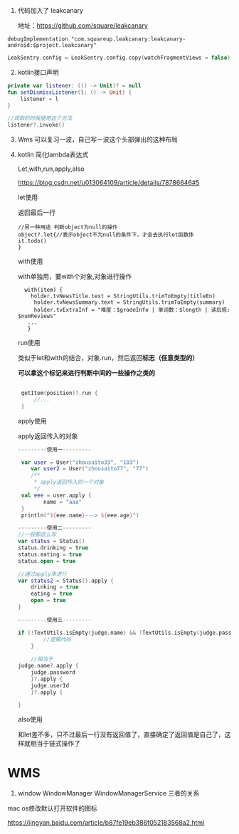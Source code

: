 

1. 代码加入了 leakcanary

   地址：https://github.com/square/leakcanary

```
debugImplementation "com.squareup.leakcanary:leakcanary-android:$project.leakcanary"
```

```kotlin
LeakSentry.config = LeakSentry.config.copy(watchFragmentViews = false)
```

2.  kotlin接口声明

   ```kotlin
   private var listener: (() -> Unit)? = null
   fun setDismissListener(l: () -> Unit) {
       listener = l
   }
   
   //调取的时候使用这个方法
   listener?.invoke()
   ```



3. Wms 可以复习一波，自己写一波这个头部弹出的这种布局



4. kotlin 简化lambda表达式

   Let,with,run,apply,also

    https://blog.csdn.net/u013064109/article/details/78786646#5

   let使用  

   返回最后一行

   ```
   //另一种用途 判断object为null的操作
   object?.let{//表示object不为null的条件下，才会去执行let函数体
   it.todo()
   }
   ```

   

   with使用

   with单独用，要with个对象,对象进行操作

         with(item)	{
           holder.tvNewsTitle.text = StringUtils.trimToEmpty(titleEn)
            holder.tvNewsSummary.text = StringUtils.trimToEmpty(summary)
            holder.tvExtraInf = "难度：$gradeInfo | 单词数：$length | 读后感: $numReviews"
          ... 
          }

   

   run使用

   类似于let和with的结合，对象.run，然后返回**标志（任意类型的）**

   **可以拿这个标记来进行判断中间的一些操作之类的**

   ```kotlin
    
    getItem(position)?.run {
    	//...
    }
   ```

   

   apply使用 

   apply返回传入的对象

   ```kotlin
   ---------使用一---------
   
    var user = User("zhousaito33", "103")
       var user2 = User("zhousaito77", "77")
       /**
        * apply返回传入的一个对象
        */
    val eee = user.apply {
           name = "aaa"
    }
    println("${eee.name}---> ${eee.age}")
   
   ---------使用二---------
   //一般都这么写
   var status = Status()
   status.drinking = true
   status.eating = true
   status.open = true
   
   //通过apply来进行
   var status2 = Status().apply { 
       drinking = true
       eating = true
       open = true
   }
   
   ---------使用三---------
   
   if (!TextUtils.isEmpty(judge.name) && !TextUtils.isEmpty(judge.password) && TextUtils.isEmpty("cc")) {
           //逻辑代码
       }
       
       //相当于
   judge.name?.apply { 
       judge.password
       }?.apply { 
       judge.userId
       }?.apply { 
   
   }
   
   ```

   

   also使用

   和let差不多，只不过最后一行没有返回值了，直接确定了返回值是自己了，这样就相当于链式操作了

# WMS

1. window  WindowManager WindowManagerService 三者的关系

   

   











mac os修改默认打开软件的图标

https://jingyan.baidu.com/article/b87fe19eb386f052183568a2.html